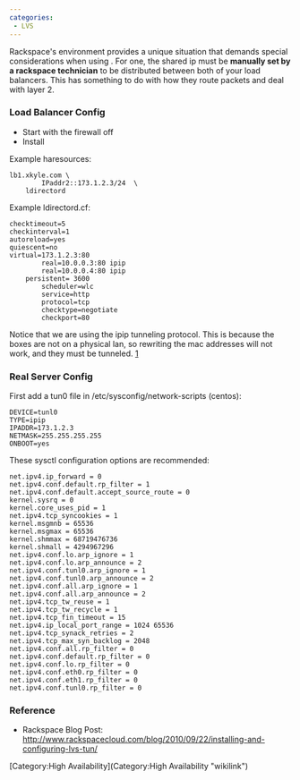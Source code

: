 ```yaml
---
categories:
 - LVS
---
```

Rackspace's environment provides a unique situation that demands special
considerations when using <LVS>. For one, the shared ip must be
**manually set by a rackspace technician** to be distributed between
both of your load balancers. This has something to do with how they
route packets and deal with layer 2.

### Load Balancer Config

-   Start with the firewall off
-   Install <heartbeat>

Example haresources:

    lb1.xkyle.com \
            IPaddr2::173.1.2.3/24  \
        ldirectord

Example ldirectord.cf:

    checktimeout=5
    checkinterval=1
    autoreload=yes
    quiescent=no
    virtual=173.1.2.3:80
            real=10.0.0.3:80 ipip
            real=10.0.0.4:80 ipip
        persistent= 3600
            scheduler=wlc
            service=http
            protocol=tcp
            checktype=negotiate
            checkport=80

Notice that we are using the ipip tunneling protocol. This is because
the boxes are not on a physical lan, so rewriting the mac addresses will
not work, and they must be tunneled.
[1](http://www.rackspacecloud.com/blog/2010/09/22/installing-and-configuring-lvs-tun/)

### Real Server Config

First add a tun0 file in /etc/sysconfig/network-scripts (centos):

    DEVICE=tunl0
    TYPE=ipip
    IPADDR=173.1.2.3
    NETMASK=255.255.255.255
    ONBOOT=yes

These sysctl configuration options are recommended:

    net.ipv4.ip_forward = 0
    net.ipv4.conf.default.rp_filter = 1
    net.ipv4.conf.default.accept_source_route = 0
    kernel.sysrq = 0
    kernel.core_uses_pid = 1
    net.ipv4.tcp_syncookies = 1
    kernel.msgmnb = 65536
    kernel.msgmax = 65536
    kernel.shmmax = 68719476736
    kernel.shmall = 4294967296
    net.ipv4.conf.lo.arp_ignore = 1
    net.ipv4.conf.lo.arp_announce = 2
    net.ipv4.conf.tunl0.arp_ignore = 1
    net.ipv4.conf.tunl0.arp_announce = 2
    net.ipv4.conf.all.arp_ignore = 1
    net.ipv4.conf.all.arp_announce = 2
    net.ipv4.tcp_tw_reuse = 1
    net.ipv4.tcp_tw_recycle = 1
    net.ipv4.tcp_fin_timeout = 15
    net.ipv4.ip_local_port_range = 1024 65536
    net.ipv4.tcp_synack_retries = 2
    net.ipv4.tcp_max_syn_backlog = 2048
    net.ipv4.conf.all.rp_filter = 0
    net.ipv4.conf.default.rp_filter = 0
    net.ipv4.conf.lo.rp_filter = 0
    net.ipv4.conf.eth0.rp_filter = 0
    net.ipv4.conf.eth1.rp_filter = 0
    net.ipv4.conf.tunl0.rp_filter = 0

### Reference

-   Rackspace Blog Post:
    <http://www.rackspacecloud.com/blog/2010/09/22/installing-and-configuring-lvs-tun/>

[Category:High Availability](Category:High Availability "wikilink")
